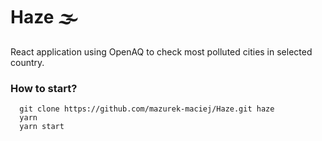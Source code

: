 # Haze 🌫

React application using OpenAQ to check most polluted cities in selected country.

### How to start?

```
  git clone https://github.com/mazurek-maciej/Haze.git haze
  yarn
  yarn start
```

